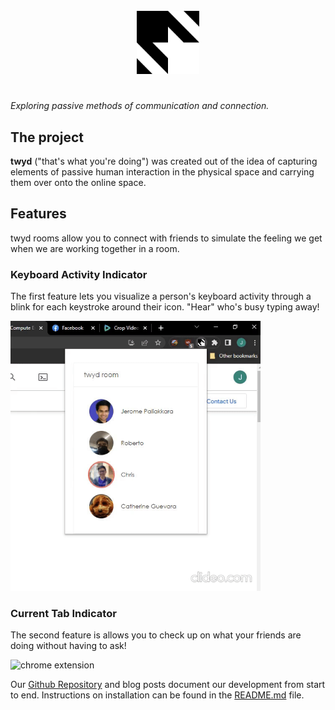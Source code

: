 <div style="text-align: center;"><img style="width: 20%; padding: 5%;" src="https://github.com/UWSocialComputing/Left-On-Read/blob/main/images/twydlogo.png?raw=true" alt="chrome extension"/></div>

*Exploring passive methods of communication and connection.* 

## The project

**twyd** ("that's what you're doing") was created out of the idea of capturing elements of passive human interaction in the physical space and carrying them over onto the online space.

## Features
twyd rooms allow you to connect with friends to simulate the feeling we get when we are working together in a room. 
### Keyboard Activity Indicator
The first feature lets you visualize a person's keyboard activity through a blink for each keystroke around their icon. "Hear" who's busy typing away!

<img width="400" 
     height="auto" src="https://raw.githubusercontent.com/UWSocialComputing/Left-On-Read/main/images/keyboard_activity.gif" alt="chrome extension typing animation"/>



### Current Tab Indicator
The second feature is allows you to check up on what your friends are doing without having to ask!

<img width="400" 
     height="auto" src="https://raw.githubusercontent.com/UWSocialComputing/Left-On-Read/main/images/current_tab.jpg" alt="chrome extension"/>

Our [Github Repository](https://github.com/UWSocialComputing/Left-On-Read-Project) and blog posts document our development from start to end. Instructions on installation can be found in the [README.md](https://github.com/UWSocialComputing/Left-On-Read-Project#readme) file.

<br>
